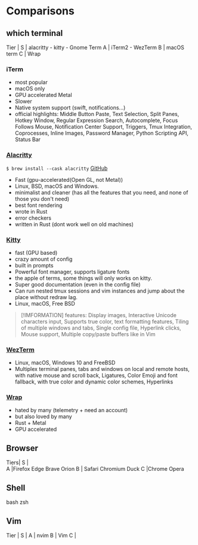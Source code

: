 # Comparisons

## which terminal

Tier |
S    | alacritty - kitty - Gnome Term
A    | iTerm2 - WezTerm
B    | macOS term
C    | Wrap

### iTerm

- most popular
- macOS only
- GPU accelerated Metal
- Slower
- Native system support (swift, notifications...)
- official highlights: Middle Button Paste, Text Selection, Split Panes, Hotkey Window, Regular Expression Search, Autocomplete, Focus Follows Mouse, Notification Center Support, Triggers, Tmux Integration, Coprocesses, Inline Images, Password Manager, Python Scripting API, Status Bar

### [Alacritty](https://alacritty.org)

`$ brew install --cask alacritty`
[GitHub](https://github.com/alacritty/alacritty)

- Fast (gpu-accelerated(Open GL, not Metal))
- Linux, BSD, macOS and Windows.
- minimalist and cleaner (has all the features that you need, and none of those you don't need)
- best font rendering
- wrote in Rust
- error checkers
- written in Rust (dont work well on old machines)

### [Kitty](https://github.com/kovidgoyal/kitty/)

- fast (GPU based)
- crazy amount of config
- built in prompts
- Powerful font manager, supports ligature fonts
- the apple of terms, some things will only works on kitty.
- Super good documentation (even in the config file)
- Can run nested tmux sessions and vim instances and jump about the place without redraw lag.
- Linux, macOS, Free BSD

> [!IMFORMATION]
> features: Display images, Interactive Unicode characters input, Supports true color, text formatting features, Tiling of multiple windows and tabs, Single config file, Hyperlink clicks, Mouse support, Multiple copy/paste buffers like in Vim

### [WezTerm](https://wezfurlong.org/wezterm/)

- Linux, macOS, Windows 10 and FreeBSD
- Multiplex terminal panes, tabs and windows on local and remote hosts, with native mouse and scroll back, Ligatures, Color Emoji and font fallback, with true color and dynamic color schemes, Hyperlinks

### [Wrap](https://docs.warp.dev/getting-started/readme)

- hated by many (telemetry + need an account)
- but also loved by many
- Rust + Metal
- GPU accelerated

## Browser

Tiers| 
S |  
A |Firefox Edge Brave Orion
B | Safari Chromium Duck
C  |Chrome Opera

## Shell
bash
zsh

## Vim

Tier |
S    |
A    | nvim
B    | Vim
C    | 